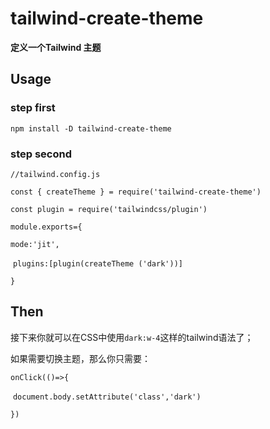 # tailwind-create-theme

**定义一个Tailwind 主题**

## **Usage**

### step first

`npm install -D tailwind-create-theme`

### step second

`//tailwind.config.js`

`const { createTheme } = require('tailwind-create-theme')`

`const plugin = require('tailwindcss/plugin')`

`module.exports={`

`mode:'jit',`

​	`plugins:[plugin(createTheme ('dark'))]`

`}`

## Then



接下来你就可以在CSS中使用`dark:w-4`这样的tailwind语法了；

如果需要切换主题，那么你只需要：

`onClick(()=>{`

​	`document.body.setAttribute('class','dark')`

`})`
